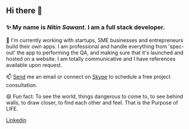 ## Hi there 👋

### ✨ My name is <em><strong>Nitin Sawant</strong></em>. I am a full stack developer.

🌱 I'm currently working with startups, SME businesses and entrepreneurs build their own apps. I am professional and handle everything from 'spec-out' the app to performing the QA, and making sure that it's launched and hosted on a website. I am totally communicative and I have references available upon request.

📫 [Send](mailto:nitin.sawant@outlook.com) me an email or connect on [Skype](https://join.skype.com/vf00tYHEXShb) to schedule a free project consultation.

😄 Fun fact: To see the world, things dangerous to come to, to see behind walls, to draw closer, to find each other and feel. That is the Purpose of LIFE.

[Linkedin](https://linkedin.com/in/nitinjs)
